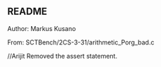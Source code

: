 ## README
Author: Markus Kusano

From:
    SCTBench/2CS-3-31/arithmetic_Porg_bad.c

//Arijit
Removed the assert statement.

